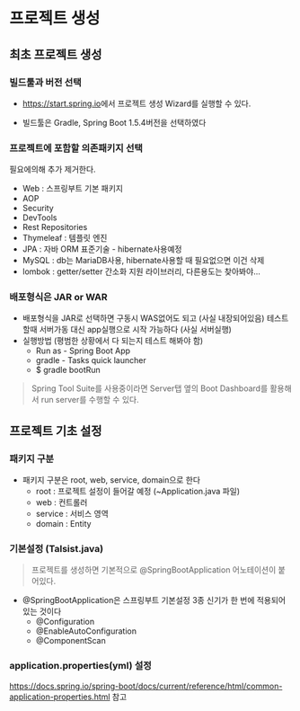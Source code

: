 # 프로젝트 생성

## 최초 프로젝트 생성

### 빌드툴과 버전 선택

- <https://start.spring.io>에서 프로젝트 생성 Wizard를 실행할 수 있다.

- 빌드툴은 Gradle, Spring Boot 1.5.4버전을 선택하였다

### 프로젝트에 포함할 의존패키지 선택

필요에의해 추가 제거한다.

- Web : 스프링부트 기본 패키지
- AOP
- Security
- DevTools
- Rest Repositories
- Thymeleaf : 템플릿 엔진
- JPA : 자바 ORM 표준기술 - hibernate사용예정
- MySQL : db는 MariaDB사용, hibernate사용할 때 필요없으면 이건 삭제
- lombok : getter/setter 간소화 지원 라이브러리, 다른용도는 찾아봐야...

### 배포형식은 JAR or WAR

- 배포형식을 JAR로 선택하면 구동시 WAS없어도 되고 (사실 내장되어있음) 테스트 할때 서버가동 대신 app실행으로 시작 가능하다 (사실 서버실행)
- 실행방법 (평범한 상황에서 다 되는지 테스트 해봐야 함)
  - Run as - Spring Boot App
  - gradle - Tasks quick launcher
  - $ gradle bootRun
> Spring Tool Suite를 사용중이라면 Server탭 옆의 Boot Dashboard를 활용해서 run server를 수행할 수 있다.

## 프로젝트 기초 설정

### 패키지 구분

- 패키지 구분은 root, web, service, domain으로 한다
  - root : 프로젝트 설정이 들어갈 예정 (~Application.java 파일)
  - web : 컨트롤러
  - service : 서비스 영역
  - domain : Entity

### 기본설정 (Talsist.java)

> 프로젝트를 생성하면 기본적으로 @SpringBootApplication 어노테이션이 붙어있다.

- @SpringBootApplication은 스프링부트 기본설정 3종 신기가 한 번에 적용되어 있는 것이다
  - @Configuration
  - @EnableAutoConfiguration
  - @ComponentScan

### application.properties(yml) 설정

<https://docs.spring.io/spring-boot/docs/current/reference/html/common-application-properties.html> 참고